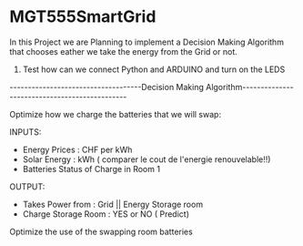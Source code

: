 # MGT555SmartGrid

In this Project we are Planning to implement a Decision Making Algorithm that chooses eather we take the energy from the Grid or not.

1. Test how can we connect Python and ARDUINO and turn on the LEDS

------------------------------------Decision Making Algorithm----------------------------------------------

Optimize how we charge the batteries that we will swap:

INPUTS:

- Energy Prices : CHF per kWh
- Solar Energy : kWh ( comparer le cout de l'energie renouvelable!!)
- Batteries Status of Charge in Room 1

OUTPUT:

- Takes Power from : Grid || Energy Storage room
- Charge Storage Room : YES or NO ( Predict)

Optimize the use of the swapping room batteries
